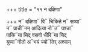 +++
title = "११ न दक्षिणा"

+++
न᳓ दक्षिणा᳓ वि᳓ चिकिते न᳓ सव्या᳓  
न᳓ प्राची᳓नम् आदित्या नो᳓त᳓ पश्चा᳓  
पाकि᳓या चिद् वसवो धीरि᳓या चिद्  
युष्मा᳓नीतो अ᳓भयं ज्यो᳓तिर् अश्याम्